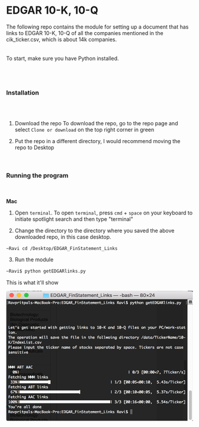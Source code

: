 # EDGAR 10-K, 10-Q <br>
The following repo contains the module for setting up a document that has links to EDGAR 10-K, 10-Q of all the companies mentioned in the cik_ticker.csv, which is about 14k companies. <br><br>
<br>
To start, make sure you have Python installed. <br><br><br><br>
### Installation

<br><br>

1. Download the repo
To download the repo, go to the repo page and select `Clone or download` on the top right corner in green

2. Put the repo in a different directory, I would recommend moving the repo to Desktop
<br><br><br>
### Running the program
<br><br>
**Mac**

1. Open ``terminal``. To open ``terminal``, press ``cmd`` + ``space`` on your keyboard to initiate spotlight search and then type "terminal"

2. Change the directory to the directory where you saved the above downloaded repo, in this case desktop.

```bash
~Ravi cd /Desktop/EDGAR_FinStatement_Links
```
3. Run the module

```bash
~Ravi$ python getEDGARlinks.py
```

This is what it'll show

<!-- ![alt text][logo] -->
<!-- [logo]: https://github.com/rkohli3/EDGAR_FinStatement_Links/blob/master/program.png -->

<img src = "https://github.com/rkohli3/EDGAR_FinStatement_Links/blob/master/program.png" width="550" height = "350" align = "centre">
